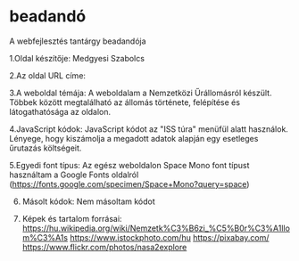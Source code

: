 # beadandó
A webfejlesztés tantárgy beadandója

1.Oldal készítője:
Medgyesi Szabolcs

2.Az oldal URL címe:

3.A weboldal témája:
A weboldalam a Nemzetközi Űrállomásról készült. Többek között megtalálható az állomás története, felépítése és látogathatósága az oldalon.

4.JavaScript kódok:
JavaScript kódot az "ISS túra" menüfül alatt használok. Lényege, hogy kiszámolja a megadott adatok alapján egy esetleges űrutazás költségeit.

5.Egyedi font típus:
Az egész weboldalon Space Mono font típust használtam a Google Fonts oldalról
(https://fonts.google.com/specimen/Space+Mono?query=space)

6. Másolt kódok:
Nem másoltam kódot

8. Képek és tartalom forrásai:
https://hu.wikipedia.org/wiki/Nemzetk%C3%B6zi_%C5%B0r%C3%A1llom%C3%A1s
https://www.istockphoto.com/hu
https://pixabay.com/
https://www.flickr.com/photos/nasa2explore
